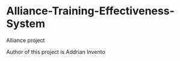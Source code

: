 # Alliance-Training-Effectiveness-System
Alliance project 

Author of this project is Addrian Invento
